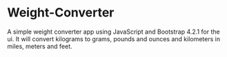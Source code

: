 # Weight-Converter
A simple weight converter app using JavaScript and Bootstrap 4.2.1 for the ui. It will convert kilograms to grams, 
pounds and ounces and kilometers in miles, meters and feet.
